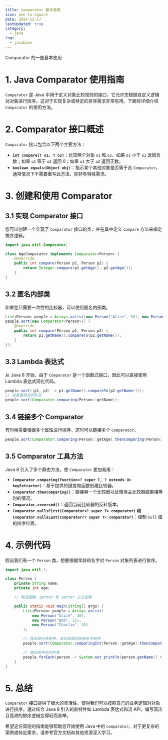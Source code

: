 ```yaml
---
title: comparator 基本使用
icon: pen-to-square
date: 2024-12-17
lastUpdated: true
category:
  - java
tag:
  - javabase
---
```


Comparator 的一些基本使用

<!-- more -->

# 1. Java Comparator 使用指南

`Comparator` 是 Java 中用于定义对象比较规则的接口，它允许您根据自定义逻辑对对象进行排序。这对于实现复杂或特定的排序需求非常有用。下面将详细介绍 `Comparator` 的使用方法。

# 2. Comparator 接口概述

`Comparator` 接口包含以下两个主要方法：

- **`int compare(T o1, T o2)`**：比较两个对象 `o1` 和 `o2`。如果 `o1` 小于 `o2` 返回负数；如果 `o1` 等于 `o2` 返回 0；如果 `o1` 大于 `o2` 返回正数。
- **`boolean equals(Object obj)`**：指示某个其他对象是否等于此 `Comparator`。通常情况下不需要重写此方法，除非有特殊需求。

# 3. 创建和使用 Comparator

## 3.1 实现 Comparator 接口

您可以创建一个实现了 `Comparator` 接口的类，并在其中定义 `compare` 方法来指定排序逻辑。

```java
import java.util.Comparator;

class AgeComparator implements Comparator<Person> {
    @Override
    public int compare(Person p1, Person p2) {
        return Integer.compare(p1.getAge(), p2.getAge());
    }
}
```

## 3.2 匿名内部类

如果您只需要一次性的比较器，可以使用匿名内部类。

```java
List<Person> people = Arrays.asList(new Person("Alice", 30), new Person("Bob", 25));
people.sort(new Comparator<Person>() {
    @Override
    public int compare(Person p1, Person p2) {
        return p1.getName().compareTo(p2.getName());
    }
});
```

## 3.3 Lambda 表达式

从 Java 8 开始，由于 `Comparator` 是一个函数式接口，因此可以直接使用 Lambda 表达式简化代码。

```java
people.sort((p1, p2) -> p1.getName().compareTo(p2.getName()));
// 或者更简洁的形式
people.sort(Comparator.comparing(Person::getName));
```

## 3.4 链接多个 Comparator

有时候需要根据多个属性进行排序，这时可以链接多个 `Comparator`。

```java
people.sort(Comparator.comparing(Person::getAge).thenComparing(Person::getName));
```

## 3.5 Comparator 工具方法

Java 8 引入了多个静态方法，使 `Comparator` 更加易用：

- **`Comparator.comparing(Function<? super T, ? extends U> keyExtractor)`**：基于提供的键提取函数创建比较器。
- **`Comparator.thenComparing()`**：链接另一个比较器以处理当主比较器结果相等时的情况。
- **`Comparator.reversed()`**：返回当前比较器的反转版本。
- **`Comparator.nullsFirst(Comparator<? super T> comparator)` 和 `Comparator.nullsLast(Comparator<? super T> comparator)`**：控制 `null` 值的排序位置。

# 4. 示例代码

假设我们有一个 `Person` 类，想要根据年龄和名字对 `Person` 对象列表进行排序。

```java
import java.util.*;

class Person {
    private String name;
    private int age;

    // 构造函数、getter 和 setter 方法省略

    public static void main(String[] args) {
        List<Person> people = Arrays.asList(
            new Person("Alice", 30),
            new Person("Bob", 25),
            new Person("Charlie", 35)
        );

        // 按年龄升序排序，若年龄相同则按名字排序
        people.sort(Comparator.comparingInt(Person::getAge).thenComparing(Person::getName));

        // 输出排序后的列表
        people.forEach(person -> System.out.println(person.getName() + " (" + person.getAge() + ")"));
    }
}
```

# 5. 总结

`Comparator` 接口提供了极大的灵活性，使得我们可以按照自己的业务逻辑对对象进行排序。通过结合 Java 8 引入的新特性如 Lambda 表达式和流 API，编写简洁且高效的排序逻辑变得轻而易举。

希望这份简短的指南能够帮助您开始使用 Java 中的 `Comparator`。对于更复杂的案例或特定需求，请参考官方文档和其他资源深入学习。

